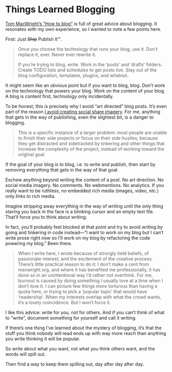 # Things Learned Blogging

[Tom MacWright’s “How to blog”](https://macwright.com/2019/02/06/how-to-blog.html) is full of great advice about blogging. It resonates with my own experience, so I wanted to note a few points here.

First: Just ~~Ship~~ Publish It™.

> Once you choose the technology that runs your blog, use it. Don’t replace it, ever. Never ever rewrite it.
> 
> If you’re trying to blog, write. Work in the ‘posts’ and ‘drafts’ folders. Create TODO lists and schedules to get posts live. Stay out of the blog configuration, templates, plugins, and whatnot.

It might seem like an obvious point but if you want to blog, blog. Don’t work on the technology that powers your blog. Work on the content of your blog. A blog is content first, technology only incidentally.

To be honest, this is precisely why I avoid “art directed” blog posts. It’s even part of the reason [I avoid creating social share imagery](https://blog.jim-nielsen.com/2021/quibbles-with-social-share-imagery/). For me, anything that gets in the way of publishing, even the slightest bit, is a danger to blogging.

> This is a specific instance of a larger problem: most people are unable to finish their side projects or focus on their side hustles, because they get distracted and sidetracked by tinkering and other things that increase the complexity of the project, instead of working toward the original goal. 

If the goal of your blog is to blog, i.e. to write and publish, then start by removing everything that gets in the way of that goal.

Eschew anything beyond writing the content of a post. No art direction. No social media imagery. No comments. No webmentions. No analytics. If you really want to be ruthless, no embedded rich media (images, video, etc.) only _links to_ rich media.

Imagine stripping away everything in the way of writing until the only thing staring you back in the face is a blinking cursor and an empty text file. That’ll force you to think about writing.

In fact, you’ll probably feel blocked at that point and try to avoid writing by going and tinkering in code instead—“I want to work on my blog but I can’t write prose right now so I’ll work on my blog by refactoring the code powering my blog.” Been there.

> When I write here, I wrote because of strongly held beliefs, of passionate interest, and the excitement of the creative process. There’s little practical reason to do it: I don’t make a cent from macwright.org, and where it has benefited me professionally, it has done so in an unintentional way I’d rather not overthink. For me, burnout is caused by doing something I usually love at a time when I don’t love it. I can picture few things more torturous than having a quota here, or trying to pick a ‘popular topic’ that would have ‘readership’. When my interests overlap with what the crowd wants, it’s a lovely coincidence. But I won’t force it.

I like this advice: write for you, not for others. And if you can’t think of what to “write”, document something for yourself and call it writing. 

If there’s one thing I’ve learned about the mystery of blogging, it’s that the stuff you think nobody will read ends up with way more reach than anything you write thinking it will be popular.

So write about what you want, not what you think others want, and the words will spill out.

Then find a way to keep them spilling out, day after day after day.